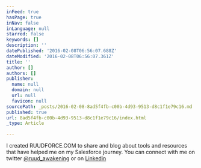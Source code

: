 ```yaml
---
inFeed: true
hasPage: true
inNav: false
inLanguage: null
starred: false
keywords: []
description: ''
datePublished: '2016-02-08T06:56:07.688Z'
dateModified: '2016-02-08T06:56:07.361Z'
title: ''
author: []
authors: []
publisher:
  name: null
  domain: null
  url: null
  favicon: null
sourcePath: _posts/2016-02-08-8ad5f4fb-c00b-4d93-9513-d8c1f1e79c16.md
published: true
url: 8ad5f4fb-c00b-4d93-9513-d8c1f1e79c16/index.html
_type: Article

---
```

I created RUUDFORCE.COM to share and blog about tools and resources that have helped me on my Salesforce journey. You can connect with me on twitter [@ruud\_awakening][0] or on [Linkedin][1]

[0]: twitter.com/ruud_awakening
[1]: https://www.linkedin.com/in/ruudsalymerie